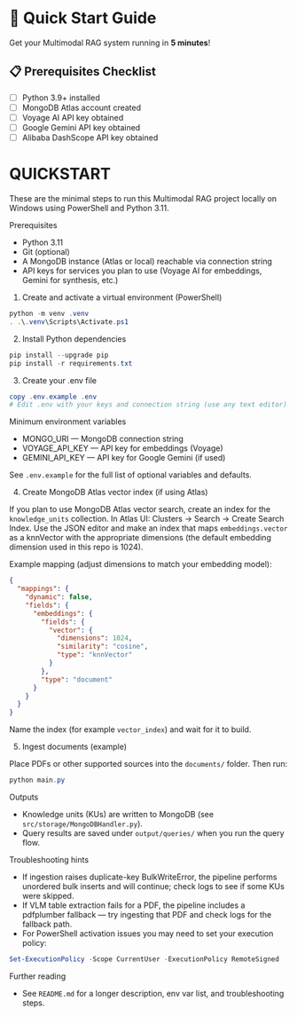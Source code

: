 # 🚀 Quick Start Guide

Get your Multimodal RAG system running in **5 minutes**!

## 📋 Prerequisites Checklist

- [ ] Python 3.9+ installed
- [ ] MongoDB Atlas account created
- [ ] Voyage AI API key obtained
- [ ] Google Gemini API key obtained
- [ ] Alibaba DashScope API key obtained

# QUICKSTART

These are the minimal steps to run this Multimodal RAG project locally on Windows using PowerShell and Python 3.11.

Prerequisites
- Python 3.11
- Git (optional)
- A MongoDB instance (Atlas or local) reachable via connection string
- API keys for services you plan to use (Voyage AI for embeddings, Gemini for synthesis, etc.)

1) Create and activate a virtual environment (PowerShell)

```powershell
python -m venv .venv
. .\.venv\Scripts\Activate.ps1
```

2) Install Python dependencies

```powershell
pip install --upgrade pip
pip install -r requirements.txt
```

3) Create your .env file

```powershell
copy .env.example .env
# Edit .env with your keys and connection string (use any text editor)
```

Minimum environment variables
- MONGO_URI — MongoDB connection string
- VOYAGE_API_KEY — API key for embeddings (Voyage)
- GEMINI_API_KEY — API key for Google Gemini (if used)

See `.env.example` for the full list of optional variables and defaults.

4) Create MongoDB Atlas vector index (if using Atlas)

If you plan to use MongoDB Atlas vector search, create an index for the `knowledge_units` collection. In Atlas UI: Clusters → Search → Create Search Index. Use the JSON editor and make an index that maps `embeddings.vector` as a knnVector with the appropriate dimensions (the default embedding dimension used in this repo is 1024).

Example mapping (adjust dimensions to match your embedding model):

```json
{
  "mappings": {
    "dynamic": false,
    "fields": {
      "embeddings": {
        "fields": {
          "vector": {
            "dimensions": 1024,
            "similarity": "cosine",
            "type": "knnVector"
          }
        },
        "type": "document"
      }
    }
  }
}
```

Name the index (for example `vector_index`) and wait for it to build.

5) Ingest documents (example)

Place PDFs or other supported sources into the `documents/` folder. Then run:

```powershell
python main.py
```

Outputs
- Knowledge units (KUs) are written to MongoDB (see `src/storage/MongoDBHandler.py`).
- Query results are saved under `output/queries/` when you run the query flow.

Troubleshooting hints
- If ingestion raises duplicate-key BulkWriteError, the pipeline performs unordered bulk inserts and will continue; check logs to see if some KUs were skipped.
- If VLM table extraction fails for a PDF, the pipeline includes a pdfplumber fallback — try ingesting that PDF and check logs for the fallback path.
- For PowerShell activation issues you may need to set your execution policy:

```powershell
Set-ExecutionPolicy -Scope CurrentUser -ExecutionPolicy RemoteSigned
```

Further reading
- See `README.md` for a longer description, env var list, and troubleshooting steps.

